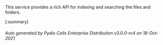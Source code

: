 






This service provides a rich API for indexing and searching the files and folders.

[:summary]

###### Auto generated by Pydio Cells Enterprise Distribution v3.0.0-rc4 on 18-Oct-2021
